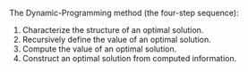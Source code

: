 The Dynamic-Programming method (the four-step sequence):  
1. Characterize the structure of an optimal solution.  
2. Recursively define the value of an optimal solution.  
3. Compute the value of an optimal solution.  
4. Construct an optimal solution from computed information.
